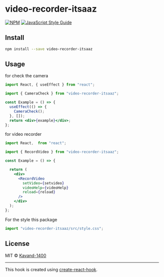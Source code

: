 # video-recorder-itsaaz

>

[![NPM](https://img.shields.io/npm/v/video-recorder-itsaaz.svg)](https://www.npmjs.com/package/video-recorder-itsaaz) [![JavaScript Style Guide](https://img.shields.io/badge/code_style-standard-brightgreen.svg)](https://standardjs.com)

## Install

```bash
npm install --save video-recorder-itsaaz
```

## Usage

for check the camera

```jsx
import React, { useEffect } from "react";

import { CameraCheck } from "video-recorder-itsaaz";

const Example = () => {
  useEffect(() => {
    CameraCheck();
  }, []);
  return <div>{example}</div>;
};
```

for video recorder

```jsx
import React,  from "react";

import { RecordVideo } from "video-recorder-itsaaz";

const Example = () => {

  return (
    <div>
      <RecordVideo
        setVideo={setvideo}
        videoHelp={videoHelp}
        reload={reload}
      />
    </div>
  );
};
```

For the style this package

```jsx
import "video-recorder-itsaaz/src/style.css";
```

## License

MIT © [Kavand-1400](https://github.com/Kavand-1400)

---

This hook is created using [create-react-hook](https://github.com/hermanya/create-react-hook).
